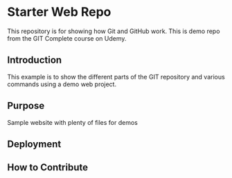 # Starter Web Repo

This repository is for showing how Git and GitHub work. This is demo repo from the GIT Complete course on Udemy.

## Introduction

This example is to show the different parts of the GIT repository and various commands using a demo web project.

## Purpose

Sample website with plenty of files for demos

## Deployment



## How to Contribute
